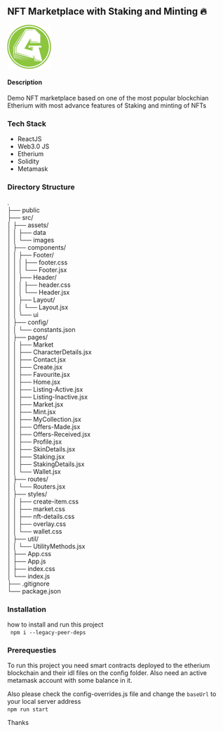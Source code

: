 ## NFT Marketplace with Staking and Minting 🔥
<img src="src/assets/images/logo.jpg" width="100" height="100">

#### Description
Demo NFT marketplace based on one of the most popular blockchian Etherium
with most advance features of Staking and minting of NFTs

### Tech Stack
<ul>
    <li>ReactJS</li>
    <li>Web3.0 JS</li>
    <li>Etherium</li>
    <li>Solidity</li>
    <li>Metamask</li>
</ul>

### Directory Structure

. <br>
├── public <br>
├── src/ <br>
│   ├── assets/ <br>
│   │   ├── data <br>
│   │   └── images <br>
│   ├── components/ <br>
│   │   ├── Footer/ <br>
│   │   │   ├── footer.css <br>
│   │   │   └── Footer.jsx <br>
│   │   ├── Header/ <br>
│   │   │   ├── header.css <br>
│   │   │   └── Header.jsx <br>
│   │   ├── Layout/ <br>
│   │   │   └── Layout.jsx <br>
│   │   └── ui <br>
│   ├── config/ <br>
│   │   └── constants.json <br>
│   ├── pages/ <br>
│   │   ├── Market <br>
│   │   ├── CharacterDetails.jsx <br>
│   │   ├── Contact.jsx <br>
│   │   ├── Create.jsx <br>
│   │   ├── Favourite.jsx <br>
│   │   ├── Home.jsx <br>
│   │   ├── Listing-Active.jsx <br>
│   │   ├── Listing-Inactive.jsx <br>
│   │   ├── Market.jsx <br>
│   │   ├── Mint.jsx <br>
│   │   ├── MyCollection.jsx <br>
│   │   ├── Offers-Made.jsx <br>
│   │   ├── Offers-Received.jsx <br>
│   │   ├── Profile.jsx <br>
│   │   ├── SkinDetails.jsx <br>
│   │   ├── Staking.jsx <br>
│   │   ├── StakingDetails.jsx <br>
│   │   └── Wallet.jsx <br>
│   ├── routes/ <br>
│   │   └── Routers.jsx <br>
│   ├── styles/ <br>
│   │   ├── create-item.css <br>
│   │   ├── market.css <br>
│   │   ├── nft-details.css <br>
│   │   ├── overlay.css <br>
│   │   └── wallet.css <br>
│   ├── util/ <br>
│   │   └── UtilityMethods.jsx <br>
│   ├── App.css <br>
│   ├── App.js <br>
│   ├── index.css <br>
│   └── index.js <br>
├── .gitignore <br>
└── package.json <br>

### Installation
how to install and run this project <br>
``` npm i --legacy-peer-deps```
### Prerequesties
To run this project you need smart contracts deployed
to the etherium blockchain and their idl files
on the config folder.
Also need an active metamask account with some balance in it.

Also please check the config-overrides.js file and change the
```baseUrl``` to your local server address
<br>
```npm run start```


Thanks